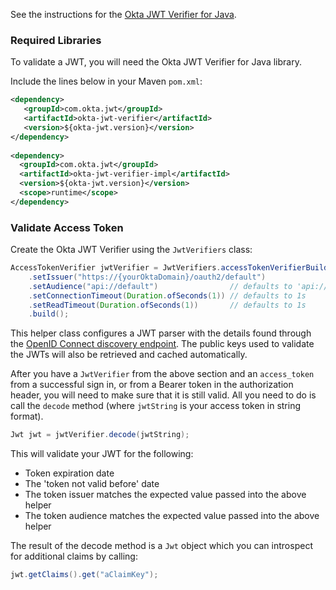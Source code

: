 See the instructions for the [Okta JWT Verifier for Java](https://github.com/okta/okta-jwt-verifier-java).

### Required Libraries

To validate a JWT, you will need the Okta JWT Verifier for Java library.

Include the lines below in your Maven `pom.xml`:

```xml
<dependency>
   <groupId>com.okta.jwt</groupId>
   <artifactId>okta-jwt-verifier</artifactId>
   <version>${okta-jwt.version}</version>
</dependency>
  
<dependency>
  <groupId>com.okta.jwt</groupId>
  <artifactId>okta-jwt-verifier-impl</artifactId>
  <version>${okta-jwt.version}</version>
  <scope>runtime</scope>
</dependency>
```

### Validate Access Token

Create the Okta JWT Verifier using the `JwtVerifiers` class:

```java
AccessTokenVerifier jwtVerifier = JwtVerifiers.accessTokenVerifierBuilder()
    .setIssuer("https://{yourOktaDomain}/oauth2/default")
    .setAudience("api://default")                // defaults to 'api://default'
    .setConnectionTimeout(Duration.ofSeconds(1)) // defaults to 1s
    .setReadTimeout(Duration.ofSeconds(1))       // defaults to 1s
    .build();
```

This helper class configures a JWT parser with the details found through the [OpenID Connect discovery endpoint](https://developer.okta.com/docs/reference/api/oidc/#well-known-openid-configuration).  The public keys used to validate the JWTs will also be retrieved and cached automatically.

After you have a `JwtVerifier` from the above section and an `access_token` from a successful sign in, or from a Bearer token 
in the authorization header, you will need to make sure that it is still valid. All you need to do is call the 
`decode` method (where `jwtString` is your access token in string format).

```java
Jwt jwt = jwtVerifier.decode(jwtString);
```

This will validate your JWT for the following:

- Token expiration date
- The 'token not valid before' date
- The token issuer matches the expected value passed into the above helper
- The token audience matches the expected value passed into the above helper

The result of the decode method is a `Jwt` object which you can introspect for additional claims by calling:

```java
jwt.getClaims().get("aClaimKey");
```
